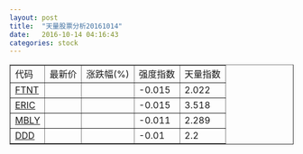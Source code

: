 ```yaml
---
layout: post
title:  "天量股票分析20161014"
date:   2016-10-14 04:16:43
categories: stock
---
```

<script type="text/javascript">
var stockList = []
stockList.push('gb_ftnt');
stockList.push('gb_eric');
stockList.push('gb_mbly');
stockList.push('gb_ddd');
</script>

<table border="1">
 <tr>
  <td>代码</td>
  <td>最新价</td>
  <td>涨跌幅(%)</td>
 <td>强度指数</td>
 <td>天量指数</td>
</tr>
  <tr id="ftnt"><td><a href="http://stock.finance.sina.com.cn/usstock/quotes/FTNT.html" target="_blank">FTNT</a></td><td></td><td></td><td>-0.015</td><td>2.022</td></tr>
  <tr id="eric"><td><a href="http://stock.finance.sina.com.cn/usstock/quotes/ERIC.html" target="_blank">ERIC</a></td><td></td><td></td><td>-0.015</td><td>3.518</td></tr>
  <tr id="mbly"><td><a href="http://stock.finance.sina.com.cn/usstock/quotes/MBLY.html" target="_blank">MBLY</a></td><td></td><td></td><td>-0.011</td><td>2.289</td></tr>
  <tr id="ddd"><td><a href="http://stock.finance.sina.com.cn/usstock/quotes/DDD.html" target="_blank">DDD</a></td><td></td><td></td><td>-0.01</td><td>2.2</td></tr>
</table>
